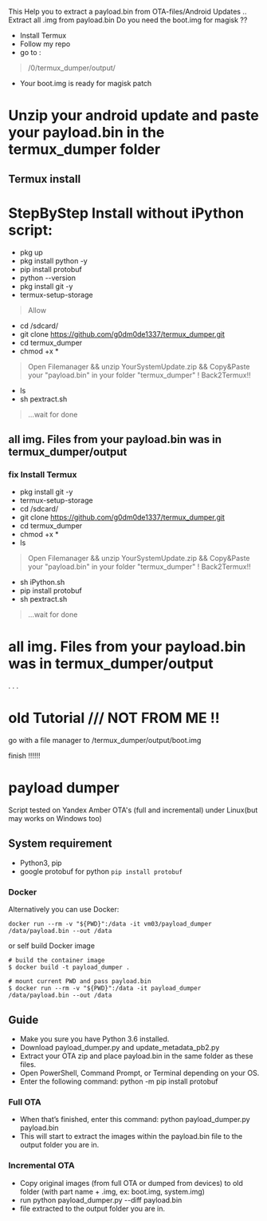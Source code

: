 This Help you to extract a payload.bin from OTA-files/Android Updates ..
Extract all .img from payload.bin
Do you need the boot.img for magisk ?? 
- Install Termux 
- Follow my repo 
- go to : 
> /0/termux_dumper/output/ 

- Your boot.img is ready for magisk patch

# Unzip your android update and paste your payload.bin in the termux_dumper folder

## Termux install

# StepByStep Install without iPython script:

- pkg up 
- pkg install python -y
- pip install protobuf
- python --version
- pkg install git -y
- termux-setup-storage
> Allow
- cd /sdcard/
- git clone https://github.com/g0dm0de1337/termux_dumper.git
- cd termux_dumper
- chmod +x *
> Open Filemanager && unzip YourSystemUpdate.zip && 
> Copy&Paste your "payload.bin" in your folder "termux_dumper" ! 
> Back2Termux!!
- ls
- sh pextract.sh
> ...wait for done
## all img. Files from your payload.bin was in termux_dumper/output


### fix Install Termux 

- pkg install git -y
- termux-setup-storage 
- cd /sdcard/
- git clone https://github.com/g0dm0de1337/termux_dumper.git
- cd termux_dumper
- chmod +x *
- ls
> Open Filemanager && unzip YourSystemUpdate.zip && 
> Copy&Paste your "payload.bin" in your folder "termux_dumper" ! 
> Back2Termux!!
- sh iPython.sh
- pip install protobuf
- sh pextract.sh
> ...wait for done
# all img. Files from your payload.bin was in termux_dumper/output



.
.
.


# old Tutorial /// NOT FROM ME !!
go with a file manager to /termux_dumper/output/boot.img

finish !!!!!!

# payload dumper
Script tested on Yandex Amber OTA's (full and incremental) under Linux(but may works on Windows too)

## System requirement

- Python3, pip
- google protobuf for python `pip install protobuf`

### Docker

Alternatively you can use Docker:
```
docker run --rm -v "${PWD}":/data -it vm03/payload_dumper /data/payload.bin --out /data
```
or self build Docker image 
```
# build the container image
$ docker build -t payload_dumper .

# mount current PWD and pass payload.bin
$ docker run --rm -v "${PWD}":/data -it payload_dumper /data/payload.bin --out /data

```

## Guide

- Make you sure you have Python 3.6 installed.
- Download payload_dumper.py and update_metadata_pb2.py
- Extract your OTA zip and place payload.bin in the same folder as these files.
- Open PowerShell, Command Prompt, or Terminal depending on your OS.
- Enter the following command: python -m pip install protobuf

### Full OTA

- When that’s finished, enter this command: python payload_dumper.py payload.bin
- This will start to extract the images within the payload.bin file to the output folder you are in.

### Incremental OTA

- Copy original images (from full OTA or dumped from devices) to old folder (with part name + .img, ex: boot.img, system.img)
- run python payload_dumper.py --diff payload.bin
- file extracted to the output folder you are in.
